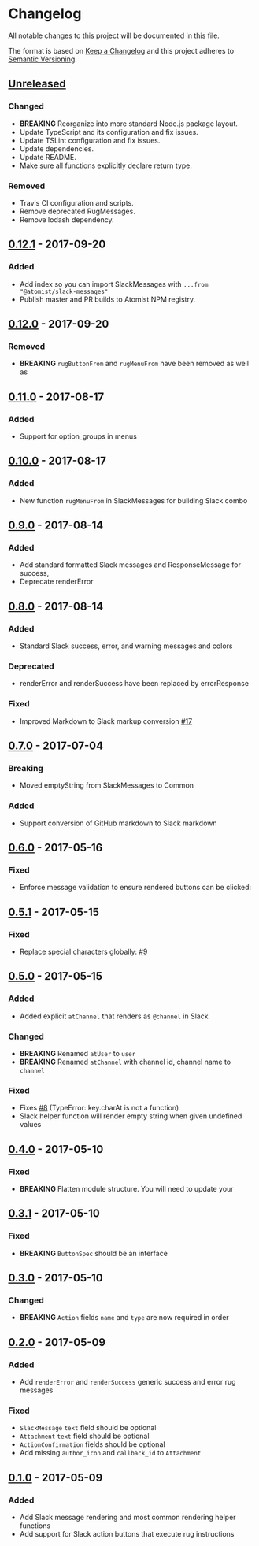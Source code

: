 # Changelog

All notable changes to this project will be documented in this file.

The format is based on [Keep a Changelog](http://keepachangelog.com/)
and this project adheres to [Semantic Versioning](http://semver.org/).

## [Unreleased](https://github.com/atomist/slack-messages/compare/0.12.1...HEAD)

### Changed

-   **BREAKING** Reorganize into more standard Node.js package layout.
-   Update TypeScript and its configuration and fix issues.
-   Update TSLint configuration and fix issues.
-   Update dependencies.
-   Update README.
-   Make sure all functions explicitly declare return type.

### Removed

-   Travis CI configuration and scripts.
-   Remove deprecated RugMessages.
-   Remove lodash dependency.

## [0.12.1](https://github.com/atomist/slack-messages/compare/0.12.0...0.12.1) - 2017-09-20

### Added

-   Add index so you can import SlackMessages with `...from "@atomist/slack-messages"`
-   Publish master and PR builds to Atomist NPM registry.

## [0.12.0](https://github.com/atomist/slack-messages/compare/0.11.0...0.12.0) - 2017-09-20

### Removed

-   **BREAKING** `rugButtonFrom` and `rugMenuFrom` have been removed as well as

## [0.11.0](https://github.com/atomist/slack-messages/compare/0.10.0...0.11.0) - 2017-08-17

### Added

-   Support for option_groups in menus

## [0.10.0](https://github.com/atomist/slack-messages/compare/0.9.0...0.10.0) - 2017-08-17

### Added

-   New function `rugMenuFrom` in SlackMessages for building Slack combo

## [0.9.0](https://github.com/atomist/slack-messages/compare/0.8.0...0.9.0) - 2017-08-14

### Added

-   Add standard formatted Slack messages and ResponseMessage for success,
-   Deprecate renderError

## [0.8.0](https://github.com/atomist/slack-messages/compare/0.7.0...0.8.0) - 2017-08-14

### Added

-   Standard Slack success, error, and warning messages and colors

### Deprecated

-   renderError and renderSuccess have been replaced by errorResponse

### Fixed

-   Improved Markdown to Slack markup conversion [#17](https://github.com/atomist/slack-messages/issues/17)

## [0.7.0](https://github.com/atomist/slack-messages/compare/0.6.0...0.7.0) - 2017-07-04

### Breaking

-   Moved emptyString from SlackMessages to Common

### Added

-   Support conversion of GitHub markdown to Slack markdown

## [0.6.0](https://github.com/atomist/slack-messages/compare/0.5.1...0.6.0) - 2017-05-16

### Fixed

-   Enforce message validation to ensure rendered buttons can be clicked:

## [0.5.1](https://github.com/atomist/slack-messages/compare/0.5.0...0.5.1) - 2017-05-15

### Fixed

-   Replace special characters globally: [#9](https://github.com/atomist/slack-messages/issues/9)

## [0.5.0](https://github.com/atomist/slack-messages/compare/0.4.0...0.5.0) - 2017-05-15

### Added

-   Added explicit `atChannel` that renders as `@channel` in Slack

### Changed

-   **BREAKING** Renamed `atUser` to `user`
-   **BREAKING** Renamed `atChannel` with channel id, channel name to `channel`

### Fixed

-   Fixes [#8](https://github.com/atomist/slack-messages/issues/8) (TypeError: key.charAt is not a function)
-   Slack helper function will render empty string when given undefined values

## [0.4.0](https://github.com/atomist/slack-messages/compare/0.3.1...0.4.0) - 2017-05-10

### Fixed

-   **BREAKING** Flatten module structure.  You will need to update your

## [0.3.1](https://github.com/atomist/slack-messages/compare/0.3.0...0.3.1) - 2017-05-10

### Fixed

-   **BREAKING** `ButtonSpec` should be an interface

## [0.3.0](https://github.com/atomist/slack-messages/compare/0.2.0...0.3.0) - 2017-05-10

### Changed

-   **BREAKING** `Action` fields `name` and `type` are now required in order

## [0.2.0](https://github.com/atomist/slack-messages/compare/0.1.0...0.2.0) - 2017-05-09

### Added

-   Add `renderError` and `renderSuccess` generic success and error rug messages

### Fixed

-   `SlackMessage` `text` field should be optional
-   `Attachment` `text` field should be optional
-   `ActionConfirmation` fields should be optional
-   Add missing `author_icon` and `callback_id` to `Attachment`

## [0.1.0](https://github.com/atomist/slack-messages/releases/tag/0.1.0) - 2017-05-09

### Added

-   Add Slack message rendering and most common rendering helper functions
-   Add support for Slack action buttons that execute rug instructions

